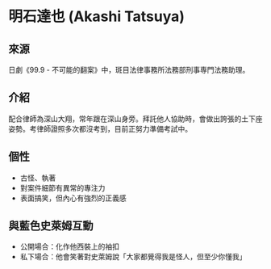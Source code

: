 # 明石達也 (Akashi Tatsuya)

## 來源
日劇《99.9 - 不可能的翻案》中，斑目法律事務所法務部刑事専門法務助理。

## 介紹
配合律師為深山大翔，常年跟在深山身旁。拜託他人協助時，會做出誇張的土下座姿勢。考律師證照多次都沒考到，目前正努力準備考試中。

## 個性
- 古怪、執著
- 對案件細節有異常的專注力
- 表面搞笑，但內心有強烈的正義感

## 與藍色史萊姆互動
- 公開場合：化作他西裝上的袖扣
- 私下場合：他會笑著對史萊姆說「大家都覺得我是怪人，但至少你懂我」
